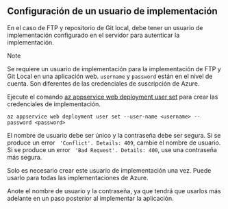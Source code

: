 ## <a name="configure-a-deployment-user"></a>Configuración de un usuario de implementación  

En el caso de FTP y repositorio de Git local, debe tener un usuario de implementación configurado en el servidor para autenticar la implementación.

> [!NOTE]
> Se requiere un usuario de implementación para la implementación de FTP y Git Local en una aplicación web.
> `username` y `password` están en el nivel de cuenta. Son diferentes de las credenciales de suscripción de Azure.
>

Ejecute el comando [az appservice web deployment user set](/cli/azure/appservice/web/deployment/user#set) para crear las credenciales de implementación.

```azurecli
az appservice web deployment user set --user-name <username> --password <password>
```

El nombre de usuario debe ser único y la contraseña debe ser segura. Si se produce un error ` 'Conflict'. Details: 409`, cambie el nombre de usuario. Si se produce un error ` 'Bad Request'. Details: 400`, use una contraseña más segura.

Solo es necesario crear este usuario de implementación una vez. Puede usarlo para todas las implementaciones de Azure.

Anote el nombre de usuario y la contraseña, ya que tendrá que usarlos más adelante en un paso posterior al implementar la aplicación.